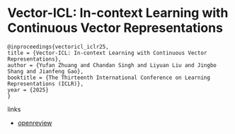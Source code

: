 # Vector-ICL: In-context Learning with Continuous Vector Representations

```
@inproceedings{vectoricl_iclr25,
title = {Vector-ICL: In-context Learning with Continuous Vector Representations},
author = {Yufan Zhuang and Chandan Singh and Liyuan Liu and Jingbo Shang and Jianfeng Gao},
booktitle = {The Thirteenth International Conference on Learning Representations (ICLR)},
year = {2025}
}
```

links
- [openreview](https://openreview.net/forum?id=xing7dDGh3)
